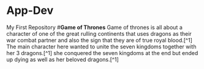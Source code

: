 # App-Dev
My First Repository
#**Game of Thrones**
Game of thrones is all about a character of one of the great rulling continents that uses dragons as their war combat partner and also the sign that they are of true royal blood.[^1] The main character here wanted to unite the seven kingdoms together with her 3 dragons.[^1] she conquered the seven kingdoms at the end but ended up dying as well as her beloved dragons.[^1] 
